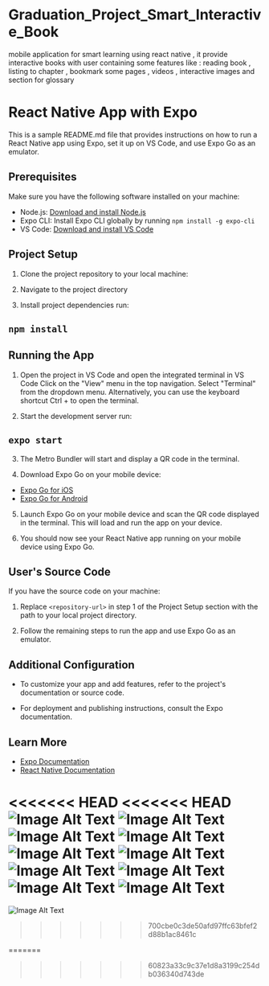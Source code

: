 # Graduation_Project_Smart_Interactive_Book
mobile application for smart  learning using react native , it provide interactive books with user containing some features like : reading book , listing to chapter , bookmark some pages  , videos , interactive images and section for glossary 
# React Native App with Expo

This is a sample README.md file that provides instructions on how to run a React Native app using Expo, set it up on VS Code, and use Expo Go as an emulator.

## Prerequisites

Make sure you have the following software installed on your machine:

- Node.js: [Download and install Node.js](https://nodejs.org)
- Expo CLI: Install Expo CLI globally by running `npm install -g expo-cli`
- VS Code: [Download and install VS Code](https://code.visualstudio.com)

## Project Setup

1. Clone the project repository to your local machine:

2. Navigate to the project directory

3. Install project dependencies run:

## `npm install`


## Running the App

1. Open the project in VS Code and open the integrated terminal in VS Code
Click on the "View" menu in the top navigation.
Select "Terminal" from the dropdown menu.
Alternatively, you can use the keyboard shortcut Ctrl + to open the terminal.

2. Start the development server run:
## `expo start`

3. The Metro Bundler will start and display a QR code in the terminal.

4. Download Expo Go on your mobile device:
- [Expo Go for iOS](https://apps.apple.com/us/app/expo-go/id982107779)
- [Expo Go for Android](https://play.google.com/store/apps/details?id=host.exp.exponent)

5. Launch Expo Go on your mobile device and scan the QR code displayed in the terminal. This will load and run the app on your device.

6. You should now see your React Native app running on your mobile device using Expo Go.

## User's Source Code

If you have the source code on your machine:

1. Replace `<repository-url>` in step 1 of the Project Setup section with the path to your local project directory.

2. Follow the remaining steps to run the app and use Expo Go as an emulator.

## Additional Configuration

- To customize your app and add features, refer to the project's documentation or source code.

- For deployment and publishing instructions, consult the Expo documentation.

## Learn More

- [Expo Documentation](https://docs.expo.dev)
- [React Native Documentation](https://reactnative.dev)

<<<<<<< HEAD
<<<<<<< HEAD
![Image Alt Text](./images/Screenshot_2023-06-21-19-03-51-94.png)
![Image Alt Text](./images/Screenshot_2023-06-21-18-59-34-41.png)
![Image Alt Text](./images/Screenshot_2023-06-21-18-59-38-12.png)
![Image Alt Text](./images/Screenshot_2023-06-21-18-59-41-75.png)
![Image Alt Text](./images/Screenshot_2023-06-21-18-59-51-79.png)
![Image Alt Text](./images/Screenshot_2023-06-21-19-02-26-31.png)
![Image Alt Text](./images/Screenshot_2023-06-21-19-00-01-19.png)
![Image Alt Text](./images/Screenshot_2023-06-21-19-00-12-75.png)
![Image Alt Text](./images/Screenshot_2023-06-21-19-03-33-44.png)
![Image Alt Text](./images/Screenshot_2023-06-21-19-03-43-48.png)
=======
  ![Image Alt Text](./images/Screenshot_2023-06-21-19-03-51-94.png)
>>>>>>> 700cbe0c3de50afd97ffc63bfef2d88b1ac8461c

=======
>>>>>>> 60823a33c9c37e1d8a3199c254db036340d743de

